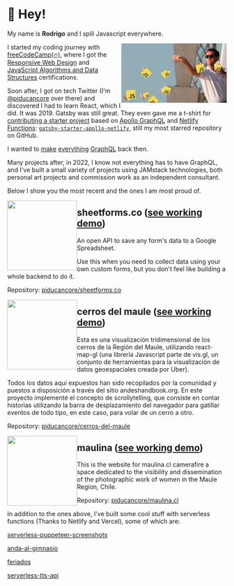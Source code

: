 # 👋 Hey!

My name is **Rodrigo** and I spill Javascript everywhere.

<img style="width: 48%;" align="right" src="https://raw.githubusercontent.com/piducancore/piducancore/main/wolf-of-javascript.png">

I started my coding journey with [freeCodeCamp(🔥)](https://www.freecodecamp.org), where I got the [Responsive Web Design](https://www.freecodecamp.org/certification/piducancore/responsive-web-design) and [JavaScript Algorithms and Data Structures](https://www.freecodecamp.org/certification/piducancore/javascript-algorithms-and-data-structures) certifications.

Soon after, I got on tech Twitter (I'm [@piducancore](https://twitter.com/piducancore) over there) and discovered I had to learn React, which I did. It was 2019. Gatsby was still great. They even gave me a t-shirt for [contributing a starter project](https://github.com/gatsbyjs/gatsby/pull/16117) based on [Apollo GraphQL](https://www.apollographql.com/) and [Netlify Functions](https://www.netlify.com/products/functions/): [`gatsby-starter-apollo-netlify`](https://github.com/piducancore/gatsby-starter-apollo-netlify), still my most starred repository on GitHub.

I wanted to [make]() [everything](https://github.com/piducancore/datasets-graphql) [GraphQL](https://github.com/piducancore/sheetpoetry.xyz) back then.

Many projects after, in 2022, I know not everything has to have GraphQL, and I've built a small variety of projects using JAMstack technologies, both personal art projects and commission work as an independent consultant.

Below I show you the most recent and the ones I am most proud of.

<img style="object-fit: cover; width: 160px; height: 160px;" align="left" src="https://via.placeholder.com/150/0000FF/808080">

## sheetforms.co ([see working demo](https://sheetforms.co))

An open API to save any form's data to a Google Spreadsheet.

Use this when you need to collect data using your own custom forms, but you don't feel like building a whole backend to do it.

Repository: [piducancore/sheetforms.co](https://github.com/piducancore/sheetforms.co)

<img style="object-fit: cover; width: 160px; height: 160px;" align="left" src="https://via.placeholder.com/150/0000FF/808080">

## cerros del maule ([see working demo](https://cerros-del-maule.vercel.app))

Esta es una visualización tridimensional de los cerros de la Región del Maule, utilizando react-map-gl (una librería Javascript parte de vis.gl, un conjunto de herramientas para la visualización de datos geoespaciales creada por Uber).

Todos los datos aquí expuestos han sido recopilados por la comunidad y puestos a disposición a través del sitio andeshandbook.org.
En este proyecto implementé el concepto de scrollytelling, que consiste en contar historias utilizando la barra de desplazamiento del navegador para gatillar eventos de todo tipo, en este caso, para volar de un cerro a otro. 
  
Repository: [piducancore/cerros-del-maule](https://github.com/piducancore/cerros-del-maule)

<img style="object-fit: cover; width: 160px; height: 160px;" align="left" src="https://via.placeholder.com/150/0000FF/808080">

## maulina ([see working demo](https://maulina.cl))

This is the website for maulina.cl camerafire a space dedicated to the visibility and dissemination of the photographic work of women in the Maule Region, Chile.

Repository: [piducancore/maulina.cl](https://github.com/piducancore/maulina.cl)

In addition to the ones above, I've built some cool stuff with serverless functions (Thanks to Netlify and Vercel), some of which are:

[serverless-puppeteer-screenshots](https://github.com/piducancore/serverless-puppeteer-screenshots)

[anda-al-gimnasio](https://github.com/piducancore/anda-al-gimnasio)

[feriados](https://github.com/piducancore/feriados)

[serverless-tts-api](https://github.com/piducancore/serverless-tts-api)

<!--
**piducancore/piducancore** is a ✨ _special_ ✨ repository because its `README.md` (this file) appears on your GitHub profile.

Here are some ideas to [get you started:]()

- 🔭 I’m currently working on ...
- 🌱 I’m currently learning ...
- 👯 I’m looking to collaborate on ...
- 🤔 I’m looking for help with ...
- 💬 Ask me about ...
- 📫 How to reach me: ...
- 😄 Pronouns: ...
- ⚡ Fun fact: ...
-->
